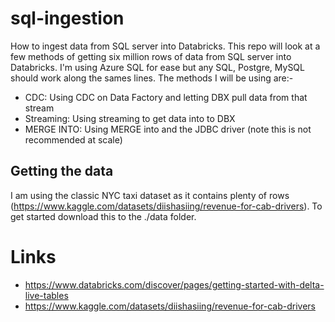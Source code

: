 # sql-ingestion
How to ingest data from SQL server into Databricks.  This repo will look at a few methods of getting six million rows of data from SQL server into Databricks.  I'm using Azure SQL for ease but any SQL, Postgre, MySQL should work along the sames lines.  The methods I will be using are:-
 - CDC: Using CDC on Data Factory and letting DBX pull data from that stream
 - Streaming: Using streaming to get data into to DBX
 - MERGE INTO: Using MERGE into and the JDBC driver (note this is not recommended at scale)

## Getting the data
I am using the classic NYC taxi dataset as it contains plenty of rows (https://www.kaggle.com/datasets/diishasiing/revenue-for-cab-drivers).  To get started download this to the ./data folder.

# Links
- https://www.databricks.com/discover/pages/getting-started-with-delta-live-tables
- https://www.kaggle.com/datasets/diishasiing/revenue-for-cab-drivers